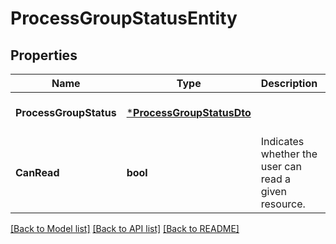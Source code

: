 # ProcessGroupStatusEntity

## Properties
Name | Type | Description | Notes
------------ | ------------- | ------------- | -------------
**ProcessGroupStatus** | [***ProcessGroupStatusDto**](ProcessGroupStatusDTO.md) |  | [optional] [default to null]
**CanRead** | **bool** | Indicates whether the user can read a given resource. | [optional] [default to null]

[[Back to Model list]](../README.md#documentation-for-models) [[Back to API list]](../README.md#documentation-for-api-endpoints) [[Back to README]](../README.md)


